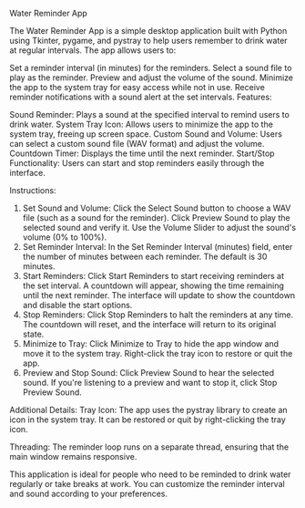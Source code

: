 Water Reminder App

The Water Reminder App is a simple desktop application built with Python using Tkinter, pygame, and pystray to help users remember to drink water at regular intervals. The app allows users to:

Set a reminder interval (in minutes) for the reminders.
Select a sound file to play as the reminder.
Preview and adjust the volume of the sound.
Minimize the app to the system tray for easy access while not in use.
Receive reminder notifications with a sound alert at the set intervals.
Features:

Sound Reminder: Plays a sound at the specified interval to remind users to drink water.
System Tray Icon: Allows users to minimize the app to the system tray, freeing up screen space.
Custom Sound and Volume: Users can select a custom sound file (WAV format) and adjust the volume.
Countdown Timer: Displays the time until the next reminder.
Start/Stop Functionality: Users can start and stop reminders easily through the interface.

Instructions:
1. Set Sound and Volume:
Click the Select Sound button to choose a WAV file (such as a sound for the reminder).
Click Preview Sound to play the selected sound and verify it.
Use the Volume Slider to adjust the sound's volume (0% to 100%).
2. Set Reminder Interval:
In the Set Reminder Interval (minutes) field, enter the number of minutes between each reminder. The default is 30 minutes.
3. Start Reminders:
Click Start Reminders to start receiving reminders at the set interval. A countdown will appear, showing the time remaining until the next reminder.
The interface will update to show the countdown and disable the start options.
4. Stop Reminders:
Click Stop Reminders to halt the reminders at any time. The countdown will reset, and the interface will return to its original state.
5. Minimize to Tray:
Click Minimize to Tray to hide the app window and move it to the system tray. Right-click the tray icon to restore or quit the app.
6. Preview and Stop Sound:
Click Preview Sound to hear the selected sound. If you're listening to a preview and want to stop it, click Stop Preview Sound.

Additional Details:
Tray Icon: The app uses the pystray library to create an icon in the system tray. It can be restored or quit by right-clicking the tray icon.

Threading: The reminder loop runs on a separate thread, ensuring that the main window remains responsive.

This application is ideal for people who need to be reminded to drink water regularly or take breaks at work. You can customize the reminder interval and sound according to your preferences.
